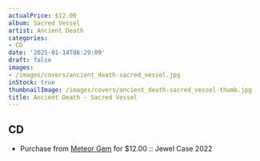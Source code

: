 ```yaml
---
actualPrice: $12.00
album: Sacred Vessel
artist: Ancient Death
categories:
- CD
date: '2025-01-14T06:29:09'
draft: false
images:
- /images/covers/ancient_death-sacred_vessel.jpg
inStock: true
thumbnailImage: /images/covers/ancient_death-sacred_vessel-thumb.jpg
title: Ancient Death - Sacred Vessel
---
```


## CD
* Purchase from [Meteor Gem](https://meteor-gem.com/products/ancient-death-sacred-vessel-cd) for $12.00 :: Jewel Case 2022
